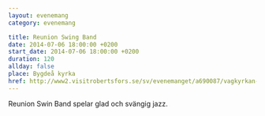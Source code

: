 ```yaml
---
layout: evenemang
category: evenemang

title: Reunion Swing Band
date: 2014-07-06 18:00:00 +0200
start_date: 2014-07-06 18:00:00 +0200
duration: 120
allday: false
place: Bygdeå kyrka
href: http://www2.visitrobertsfors.se/sv/evenemanget/a690087/vagkyrkan-i-bygdea-reunion-swing-band/detaljer
---
```


Reunion Swin Band spelar glad och svängig jazz.
